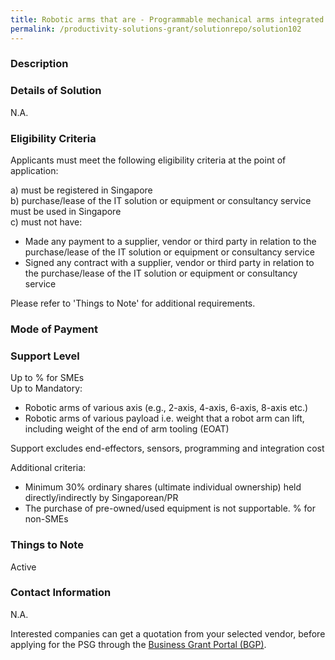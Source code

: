 ```yaml
---
title: Robotic arms that are - Programmable mechanical arms integrated into industrial robots or collaborative robots; and  - Arms consist of segments connected by rotary and linear joints, allowing for controlled, precise and accurate movements; and - Robotic arms are attached with end effectors designed for a wide variety of functions such as pick & place, parts rotation & placement, tool handling and assembly.    Grant support 80% of cost of equipment, up to $30,000 grant
permalink: /productivity-solutions-grant/solutionrepo/solution102
---
```


### Description



### Details of Solution

N.A.

### Eligibility Criteria

Applicants must meet the following eligibility criteria at the point of application:

a) must be registered in Singapore <br>
b) purchase/lease of the IT solution or equipment or consultancy service must be used in Singapore <br>
c) must not have:
- Made any payment to a supplier, vendor or third party in relation to the purchase/lease of the IT solution or equipment or consultancy service
- Signed any contract with a supplier, vendor or third party in relation to the purchase/lease of the IT solution or equipment or consultancy service

Please refer to 'Things to Note' for additional requirements.

### Mode of Payment


### Support Level
Up to % for SMEs <br>
Up to Mandatory: 
- Robotic arms of various axis (e.g., 2-axis, 4-axis, 6-axis, 8-axis etc.) 
- Robotic arms of various payload i.e. weight that a robot arm can lift, including weight of the end of arm tooling (EOAT) 

Support excludes end-effectors, sensors, programming and integration cost

Additional criteria:
- Minimum 30% ordinary shares (ultimate individual ownership) held directly/indirectly by Singaporean/PR
- The purchase of pre-owned/used equipment is not supportable. % for non-SMEs

### Things to Note
Active

### Contact Information
N.A.

Interested companies can get a quotation from your selected vendor, before applying for the PSG through the <a target='_blank' rel='noopener' href='https://www.businessgrants.gov.sg/'>Business Grant Portal (BGP)</a>.
